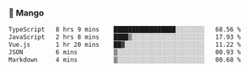 ### 🥭 Mango

<!--START_SECTION:waka-->

```txt
TypeScript   8 hrs 9 mins    █████████████████░░░░░░░░   68.56 %
JavaScript   2 hrs 8 mins    ████▒░░░░░░░░░░░░░░░░░░░░   17.93 %
Vue.js       1 hr 20 mins    ██▓░░░░░░░░░░░░░░░░░░░░░░   11.22 %
JSON         6 mins          ▒░░░░░░░░░░░░░░░░░░░░░░░░   00.93 %
Markdown     4 mins          ▒░░░░░░░░░░░░░░░░░░░░░░░░   00.68 %
```

<!--END_SECTION:waka-->
